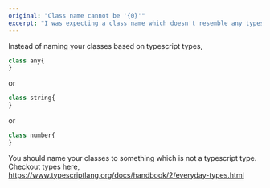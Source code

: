 ```yaml
---
original: "Class name cannot be '{0}'"
excerpt: "I was expecting a class name which doesn't resemble any typescript type"
---
```


Instead of naming your classes based on typescript types,

```ts
class any{
}
```

or 

```ts
class string{
}
```

or

```ts
class number{
}
```

You should name your classes to something which is not a typescript type. Checkout types here, https://www.typescriptlang.org/docs/handbook/2/everyday-types.html